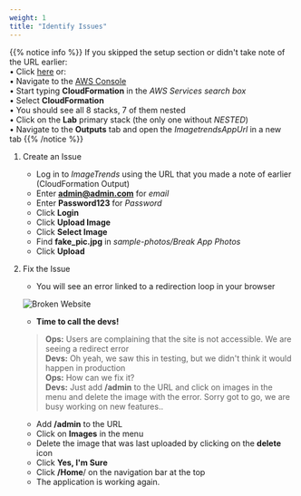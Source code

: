```yaml
---
weight: 1
title: "Identify Issues"
---
```


{{% notice info %}}
If you skipped the setup section or didn't take note of the URL earlier:
&nbsp;  
&bull;&nbsp;Click [here](https://eu-west-1.console.aws.amazon.com/cloudformation/home?region=eu-west-1) or: 
&nbsp;  
&bull;&nbsp;Navigate to the [AWS Console](https://eu-west-1.console.aws.amazon.com/console/home?region=eu-west-1)
&nbsp;  
&bull;&nbsp;Start typing **CloudFormation** in the *AWS Services search box*
&nbsp;  
&bull;&nbsp;Select **CloudFormation**
&nbsp;  
&bull;&nbsp;You should see all 8 stacks, 7 of them nested
&nbsp;  
&bull;&nbsp;Click on the **Lab** primary stack (the only one without *NESTED*)
&nbsp;  
&bull;&nbsp;Navigate to the **Outputs** tab and open the *ImagetrendsAppUrl* in a new tab
{{% /notice %}}

1. Create an Issue

    - Log in to *ImageTrends* using the URL that you made a note of earlier (CloudFormation Output)
    - Enter **admin@admin.com** for *email*
    - Enter **Password123** for *Password*    
    - Click **Login**
    - Click **Upload Image**
    - Click **Select Image**
    - Find **fake_pic.jpg** in *sample-photos/Break App Photos*
    - Click **Upload**

2. Fix the Issue

    - You will see an error linked to a redirection loop in your browser

    ![Broken Website](../../images/broken.png)

    - **Time to call the devs!**

    > **Ops:** Users are complaining that the site is not accessible. We are seeing a redirect error<br />
    > **Devs:** Oh yeah, we saw this in testing, but we didn't think it would happen in production<br />
    > **Ops:** How can we fix it?<br />
    > **Devs:** Just add **/admin** to the URL and click on images in the menu and delete the image with the error. Sorry got to go, we are busy working on new features..

    - Add **/admin** to the URL
    - Click on **Images** in the menu
    - Delete the image that was last uploaded by clicking on the <i class="fas fa-times"></i> **delete** icon
    - Click **Yes, I'm Sure**
    - Click **/Home**/ on the navigation bar at the top
    - The application is working again.